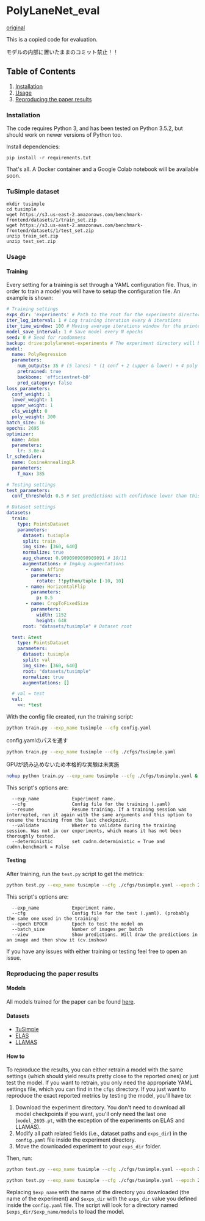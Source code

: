 

# PolyLaneNet_eval

[original](https://github.com/lucastabelini/PolyLaneNet)

This is a copied code for evaluation.

モデルの内部に置いたままのコミット禁止！！

## Table of Contents
1. [Installation](#installation)
2. [Usage](#usage)
3. [Reproducing the paper results](#reproducing)

<a name="installation"/>

### Installation
The code requires Python 3, and has been tested on Python 3.5.2, but should work on newer versions of Python too.

Install dependencies:
```
pip install -r requirements.txt
```

That's all. A Docker container and a Google Colab notebook will be available soon.


### TuSimple dataset

```
mkdir tusimple
cd tusimple
wget https://s3.us-east-2.amazonaws.com/benchmark-frontend/datasets/1/train_set.zip
wget https://s3.us-east-2.amazonaws.com/benchmark-frontend/datasets/1/test_set.zip
unzip train_set.zip
unzip test_set.zip
```

<a name="usage"/>

### Usage
#### Training
Every setting for a training is set through a YAML configuration file.
Thus, in order to train a model you will have to setup the configuration file.
An example is shown:
```yaml
# Training settings
exps_dir: 'experiments' # Path to the root for the experiments directory (not only the one you will run)
iter_log_interval: 1 # Log training iteration every N iterations
iter_time_window: 100 # Moving average iterations window for the printed loss metric
model_save_interval: 1 # Save model every N epochs
seed: 0 # Seed for randomness
backup: drive:polylanenet-experiments # The experiment directory will be automatically uploaded using rclone after the training ends. Leave empty if you do not want this.
model:
  name: PolyRegression
  parameters:
    num_outputs: 35 # (5 lanes) * (1 conf + 2 (upper & lower) + 4 poly coeffs)
    pretrained: true
    backbone: 'efficientnet-b0'
    pred_category: false
loss_parameters:
  conf_weight: 1
  lower_weight: 1
  upper_weight: 1
  cls_weight: 0
  poly_weight: 300
batch_size: 16
epochs: 2695
optimizer:
  name: Adam
  parameters:
    lr: 3.0e-4
lr_scheduler:
  name: CosineAnnealingLR
  parameters:
    T_max: 385

# Testing settings
test_parameters:
  conf_threshold: 0.5 # Set predictions with confidence lower than this to 0 (i.e., set as invalid for the metrics)

# Dataset settings
datasets:
  train:
    type: PointsDataset
    parameters:
      dataset: tusimple
      split: train
      img_size: [360, 640]
      normalize: true
      aug_chance: 0.9090909090909091 # 10/11
      augmentations: # ImgAug augmentations
       - name: Affine
         parameters:
           rotate: !!python/tuple [-10, 10]
       - name: HorizontalFlip
         parameters:
           p: 0.5
       - name: CropToFixedSize
         parameters:
           width: 1152
           height: 648
      root: "datasets/tusimple" # Dataset root

  test: &test
    type: PointsDataset
    parameters:
      dataset: tusimple
      split: val
      img_size: [360, 640]
      root: "datasets/tusimple"
      normalize: true
      augmentations: []

  # val = test
  val:
    <<: *test
```

With the config file created, run the training script:
```bash
python train.py --exp_name tusimple --cfg config.yaml
```

config.yamlのパスを通す
```bash
python train.py --exp_name tusimple --cfg ./cfgs/tusimple.yaml
```

GPUが読み込めないため本格的な実験は未実施
```bash
nohup python train.py --exp_name tusimple --cfg ./cfgs/tusimple.yaml &
```

This script's options are:
```
  --exp_name            Experiment name.
  --cfg                 Config file for the training (.yaml)
  --resume              Resume training. If a training session was interrupted, run it again with the same arguments and this option to resume the training from the last checkpoint.
  --validate            Wheter to validate during the training session. Was not in our experiments, which means it has not been thoroughly tested.
  --deterministic       set cudnn.deterministic = True and cudnn.benchmark = False
```

#### Testing
After training, run the `test.py` script to get the metrics:
```bash
python test.py --exp_name tusimple --cfg ./cfgs/tusimple.yaml --epoch 2695
```
This script's options are:
```
  --exp_name            Experiment name.
  --cfg                 Config file for the test (.yaml). (probably the same one used in the training)
  --epoch EPOCH         Epoch to test the model on
  --batch_size          Number of images per batch
  --view                Show predictions. Will draw the predictions in an image and then show it (cv.imshow)
```

If you have any issues with either training or testing feel free to open an issue.

<a name="reproducing"/>

### Reproducing the paper results

#### Models
All models trained for the paper can be found [here](https://drive.google.com/open?id=1oyZncVnUB1GRJl5L4oXz50RkcNFM_FFC "Models on Google Drive").

#### Datasets
- [TuSimple](https://github.com/TuSimple/tusimple-benchmark "TuSimple")
- [ELAS](https://github.com/rodrigoberriel/ego-lane-analysis-system/tree/master/datasets "ELAS")
- [LLAMAS](https://unsupervised-llamas.com/llamas/ "LLAMAS")

#### How to
To reproduce the results, you can either retrain a model with the same settings (which should yield results pretty close to the reported ones) or just test the model.
If you want to retrain, you only need the appropriate YAML settings file, which you can find in the `cfgs` directory.
If you just want to reproduce the exact reported metrics by testing the model, you'll have to:
1. Download the experiment directory. You don't need to download all model checkpoints if you want, you'll only need the last one (`model_2695.pt`, with the exception of the experiments on ELAS and LLAMAS).
1. Modify all path related fields (i.e., dataset paths and `exps_dir`) in the `config.yaml` file inside the experiment directory.
1. Move the downloaded experiment to your `exps_dir` folder.

Then, run:

```bash
python test.py --exp_name tusimple --cfg ./cfgs/tusimple.yaml --epoch 2695
```

```bash
python test.py --exp_name tusimple --cfg ./cfgs/tusimple.yaml --epoch 2695 --view
```

Replacing `$exp_name` with the name of the directory you downloaded (the name of the experiment) and `$exps_dir` with the `exps_dir` value you defined inside the `config.yaml` file. The script will look for a directory named `$exps_dir/$exp_name/models` to load the model.


